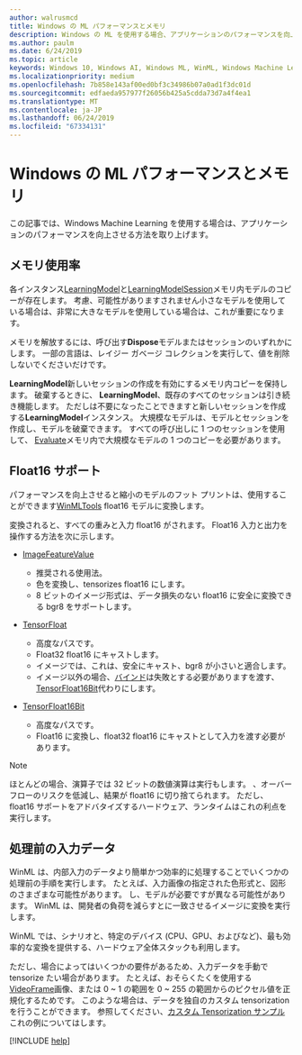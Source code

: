 ```yaml
---
author: walrusmcd
title: Windows の ML パフォーマンスとメモリ
description: Windows の ML を使用する場合、アプリケーションのパフォーマンスを向上させる方法について説明します。
ms.author: paulm
ms.date: 6/24/2019
ms.topic: article
keywords: Windows 10, Windows AI, Windows ML, WinML, Windows Machine Learning
ms.localizationpriority: medium
ms.openlocfilehash: 7b858e143af00ed0bf3c34986b07a0ad1f3dc01d
ms.sourcegitcommit: edfaeda957977f26056b425a5cdda73d7a4f4ea1
ms.translationtype: MT
ms.contentlocale: ja-JP
ms.lasthandoff: 06/24/2019
ms.locfileid: "67334131"
---
```

# <a name="windows-ml-performance-and-memory"></a>Windows の ML パフォーマンスとメモリ

この記事では、Windows Machine Learning を使用する場合は、アプリケーションのパフォーマンスを向上させる方法を取り上げます。

## <a name="memory-utilization"></a>メモリ使用率

各インスタンス[LearningModel](https://docs.microsoft.com/uwp/api/windows.ai.machinelearning.learningmodel)と[LearningModelSession](https://docs.microsoft.com/uwp/api/windows.ai.machinelearning.learningmodelsession)メモリ内モデルのコピーが存在します。 考慮、可能性がありますされません小さなモデルを使用している場合は、非常に大きなモデルを使用している場合は、これが重要になります。

メモリを解放するには、呼び出す**Dispose**モデルまたはセッションのいずれかにします。 一部の言語は、レイジー ガベージ コレクションを実行して、値を削除しないでくださいだけです。

**LearningModel**新しいセッションの作成を有効にするメモリ内コピーを保持します。 破棄するときに、 **LearningModel**、既存のすべてのセッションは引き続き機能します。  ただしは不要になったことできますと新しいセッションを作成する**LearningModel**インスタンス。 大規模なモデルは、モデルとセッションを作成し、モデルを破棄できます。 すべての呼び出しに 1 つのセッションを使用して、 [Evaluate](https://docs.microsoft.com/uwp/api/windows.ai.machinelearning.learningmodelsession.evaluate)メモリ内で大規模なモデルの 1 つのコピーを必要があります。

<!--
<TODO Asynchronous calling patterns>
-->

## <a name="float16-support"></a>Float16 サポート

パフォーマンスを向上させると縮小のモデルのフット プリントは、使用することができます[WinMLTools](convert-model-winmltools.md#convert-to-floating-point-16) float16 モデルに変換します。

変換されると、すべての重みと入力 float16 がされます。 Float16 入力と出力を操作する方法を次に示します。

* [ImageFeatureValue](https://docs.microsoft.com/uwp/api/windows.ai.machinelearning.imagefeaturevalue)
    * 推奨される使用法。
    * 色を変換し、tensorizes float16 にします。
    * 8 ビットのイメージ形式は、データ損失のない float16 に安全に変換できる bgr8 をサポートします。

* [TensorFloat](https://docs.microsoft.com/uwp/api/windows.ai.machinelearning.tensorfloat)
    * 高度なパスです。
    * Float32 float16 にキャストします。
    * イメージでは、これは、安全にキャスト、bgr8 が小さいと適合します。
    * イメージ以外の場合、[バインド](https://docs.microsoft.com/uwp/api/windows.ai.machinelearning.learningmodelbinding.bind)は失敗とする必要がありますを渡す、 [TensorFloat16Bit](https://docs.microsoft.com/uwp/api/windows.ai.machinelearning.tensorfloat16bit)代わりにします。

* [TensorFloat16Bit](https://docs.microsoft.com/uwp/api/windows.ai.machinelearning.tensorfloat16bit)
    * 高度なパスです。
    * Float16 に変換し、float32 float16 にキャストとして入力を渡す必要があります。

> [!NOTE]
> ほとんどの場合、演算子では 32 ビットの数値演算は実行もします。 、オーバーフローのリスクを低減し、結果が float16 に切り捨てられます。 ただし、float16 サポートをアドバタイズするハードウェア、ランタイムはこれの利点を実行します。

## <a name="pre-processing-input-data"></a>処理前の入力データ

WinML は、内部入力のデータより簡単かつ効率的に処理することでいくつかの処理前の手順を実行します。 たとえば、入力画像の指定された色形式と、図形のさまざまな可能性があります。 し、モデルが必要ですが異なる可能性があります。 WinML は、開発者の負荷を減らすとに一致させるイメージに変換を実行します。

WinML では、シナリオと、特定のデバイス (CPU、GPU、およびなど)、最も効率的な変換を提供する、ハードウェア全体スタックも利用します。

ただし、場合によってはいくつかの要件があるため、入力データを手動で tensorize たい場合があります。 たとえば、おそらくたくを使用する[VideoFrame](https://docs.microsoft.com/uwp/api/windows.media.videoframe)画像、または 0 ~ 1 の範囲を 0 ~ 255 の範囲からのピクセル値を正規化するためです。 このような場合は、データを独自のカスタム tensorization を行うことができます。 参照してください、[カスタム Tensorization サンプル](https://github.com/Microsoft/Windows-Machine-Learning/tree/master/Samples/CustomTensorization)これの例についてはします。

[!INCLUDE [help](../includes/get-help.md)]
